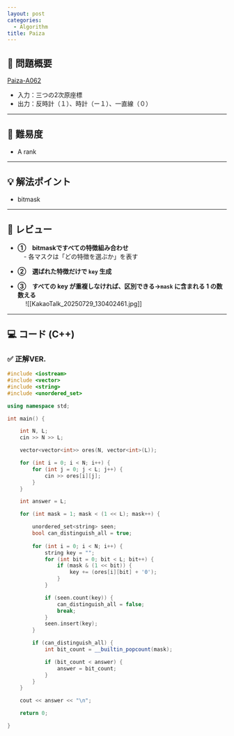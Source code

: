 ```yaml
---
layout: post
categories:
  - Algorithm
title: Paiza
---
```


## 🧩 問題概要

[Paiza-A062](https://paiza.jp/works/challenges/531)

- 入力：三つの2次原座標  
- 出力：反時計（１）、時計（ー１）、一直線（０）
---

## 🎯 難易度

- A rank

---

## 💡 解法ポイント

- bitmask

---

## 📝 レビュー

- **①　bitmaskですべての特徴組み合わせ**  
    　- 各マスクは「どの特徴を選ぶか」を表す
    
- **②　選ばれた特徴だけで `key` 生成**  
    
- **③　すべての key が重複しなければ、区別できる→`mask` に含まれる 1 の数数える**  
    　
![[KakaoTalk_20250729_130402461.jpg]]
---

## 💻 コード (C++)

### ✅ 正解VER.
```cpp
#include <iostream>
#include <vector>
#include <string>
#include <unordered_set>

using namespace std;

int main() {

    int N, L;
    cin >> N >> L;

    vector<vector<int>> ores(N, vector<int>(L));

    for (int i = 0; i < N; i++) {
        for (int j = 0; j < L; j++) {
            cin >> ores[i][j];
        }
    }

    int answer = L;

    for (int mask = 1; mask < (1 << L); mask++) {

        unordered_set<string> seen;
        bool can_distinguish_all = true;
        
        for (int i = 0; i < N; i++) {
            string key = "";
            for (int bit = 0; bit < L; bit++) {
                if (mask & (1 << bit)) {
                    key += (ores[i][bit] + '0');
                }
            }

            if (seen.count(key)) {
                can_distinguish_all = false;
                break;
            }
            seen.insert(key);
        }  

        if (can_distinguish_all) {
            int bit_count = __builtin_popcount(mask);

            if (bit_count < answer) {
                answer = bit_count;
            }
        }
    }

    cout << answer << "\n";

    return 0;

}

```

